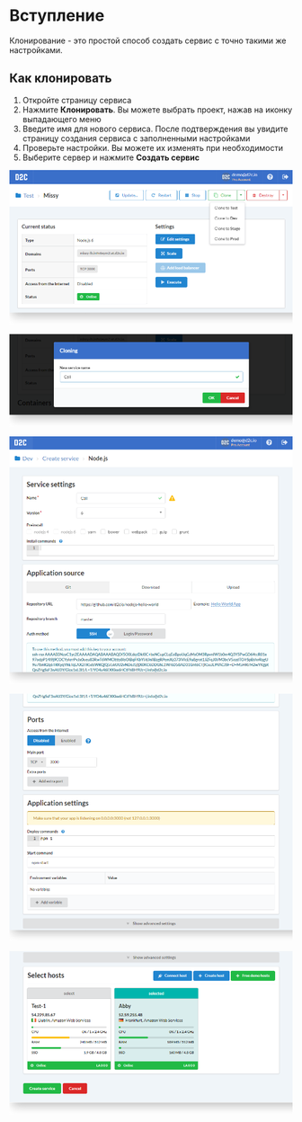# Вступление

Клонирование - это простой способ создать сервис с точно такими же настройками.

## Как клонировать

1. Откройте страницу сервиса
2. Нажмите **Клонировать**. Вы можете выбрать проект, нажав на иконку выпадающего меню
3. Введите имя для нового сервиса. После подтверждения вы увидите страницу создания сервиса с заполненными настройками
4. Проверьте настройки. Вы можете их изменять при необходимости
5. Выберите сервер и нажмите **Создать сервис**

![Cloning - first step](../img/cloning.png)

![Cloning - give a name](../img/cloning_name.png)

![Cloning - settings](../img/cloning_settings.png)

![Cloning - more settings](../img/cloning_settings2.png)

![Cloning - choose host(s)](../img/cloning_settings3.png)
